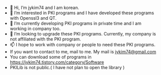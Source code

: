 - 👋 Hi, I’m jykim74 and I am korean.
- 👀 I’m interested in PKI programs and I have developed these programs with Openssl3 and QT.
- 🌱 I’m currently developing PKI programs in private time and I am working in company too.
- 💞️ I’m looking to upgrade these PKI programs. Currently, my company is not affiliated with the PKI program.
- 📫 I hope to work with company or people to need these PKI programs.
- If you want to contact to me, mail to me. My mail is jykim74@gmail.com
- You can download some of programs in https://jykim74.tistory.com/category/Software
- PKILib is not public.( I have not plan to open the library )
<!---
jykim74/jykim74 is a ✨ special ✨ repository because its `README.md` (this file) appears on your GitHub profile.
You can click the Preview link to take a look at your changes.
--->
